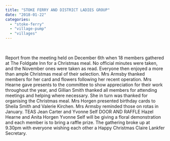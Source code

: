 ```yaml
---
title: "STOKE FERRY AND DISTRICT LADIES GROUP"
date: "2018-01-22"
categories: 
  - "stoke-ferry"
  - "village-pump"
  - "villages"
---
```


 

Report from the meeting held on December 6th when 18 members gathered at The Foldgate Inn for a Christmas meal. No official minutes were taken, and the November ones were taken as read. Everyone then enjoyed a more than ample Christmas meal of their selection. Mrs Armsby thanked members for her card and flowers following her recent operation. Mrs Hearne gave presents to the committee to show appreciation for their work throughout the year, and Gillian Smith thanked all members for attending meetings and helping where necessary. She in turn was thanked for organising the Christmas meal. Mrs Horgen presented birthday cards to Sheila Smith and Valerie Kirchen. Mrs Armsby reminded those on rotas in January. TEAS Jean Carter and Yvonne Self DOOR AND RAFFLE Hazel Hearne and Anita Horgen Yvonne Self will be giving a floral demonstration and each member is to bring a raffle prize. The gathering broke up at 9.30pm with everyone wishing each other a Happy Christmas Claire Lankfer Secretary.

